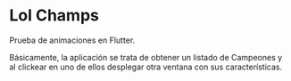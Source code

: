 # Lol Champs

Prueba de animaciones en Flutter.

Básicamente, la aplicación se trata de obtener un listado de Campeones y al clickear en uno de ellos desplegar otra ventana con sus características. 
